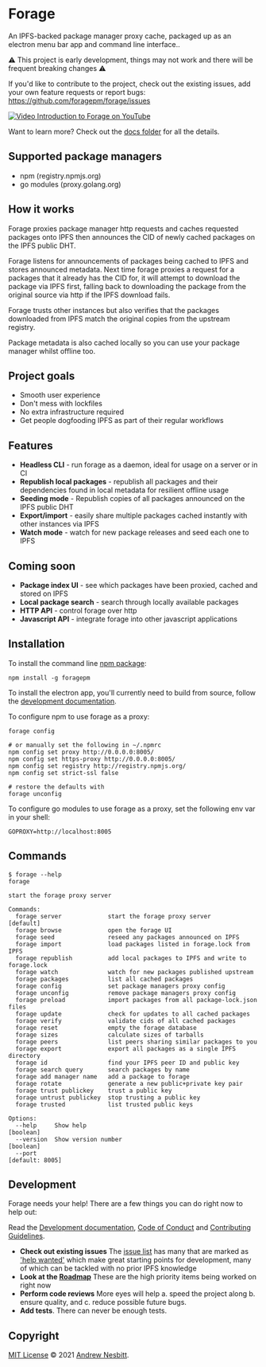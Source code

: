 # Forage

An IPFS-backed package manager proxy cache, packaged up as an electron menu bar app and command line interface..

⚠️ This project is early development, things may not work and there will be frequent breaking changes ⚠️

If you'd like to contribute to the project, check out the existing issues, add your own feature requests or report bugs: https://github.com/foragepm/forage/issues

[![Video Introduction to Forage on YouTube](https://img.youtube.com/vi/uNuPJHP2lfU/0.jpg)](https://www.youtube.com/watch?v=uNuPJHP2lfU)

Want to learn more? Check out the [docs folder](docs) for all the details.

## Supported package managers

- npm (registry.npmjs.org)
- go modules (proxy.golang.org)

## How it works

Forage proxies package manager http requests and caches requested packages onto IPFS then announces the CID of newly cached packages on the IPFS public DHT.

Forage listens for announcements of packages being cached to IPFS and stores announced metadata. Next time forage proxies a request for a packages that it already has the CID for, it will attempt to download the package via IPFS first, falling back to downloading the package from the original source via http if the IPFS download fails.

Forage trusts other instances but also verifies that the packages downloaded from IPFS match the original copies from the upstream registry.

Package metadata is also cached locally so you can use your package manager whilst offline too.

## Project goals

- Smooth user experience
- Don't mess with lockfiles
- No extra infrastructure required
- Get people dogfooding IPFS as part of their regular workflows

## Features

- **Headless CLI** - run forage as a daemon, ideal for usage on a server or in CI
- **Republish local packages** - republish all packages and their dependencies found in local metadata for resilient offline usage
- **Seeding mode** - Republish copies of all packages announced on the IPFS public DHT
- **Export/import** - easily share multiple packages cached instantly with other instances via IPFS
- **Watch mode** - watch for new package releases and seed each one to IPFS

## Coming soon

- **Package index UI** - see which packages have been proxied, cached and stored on IPFS
- **Local package search** - search through locally available packages
- **HTTP API** - control forage over http
- **Javascript API** - integrate forage into other javascript applications

## Installation

To install the command line [npm package](https://www.npmjs.com/package/foragepm):

```
npm install -g foragepm
```

To install the electron app, you'll currently need to build from source, follow the [development documentation](docs/development.md).

To configure npm to use forage as a proxy:

```shell
forage config

# or manually set the following in ~/.npmrc
npm config set proxy http://0.0.0.0:8005/
npm config set https-proxy http://0.0.0.0:8005/
npm config set registry http://registry.npmjs.org/
npm config set strict-ssl false

# restore the defaults with
forage unconfig
```

To configure go modules to use forage as a proxy, set the following env var in your shell:

```
GOPROXY=http://localhost:8005
```

## Commands

```
$ forage --help
forage

start the forage proxy server

Commands:
  forage server             start the forage proxy server              [default]
  forage browse             open the forage UI
  forage seed               reseed any packages announced on IPFS
  forage import             load packages listed in forage.lock from IPFS
  forage republish          add local packages to IPFS and write to forage.lock
  forage watch              watch for new packages published upstream
  forage packages           list all cached packages
  forage config             set package managers proxy config
  forage unconfig           remove package managers proxy config
  forage preload            import packages from all package-lock.json files
  forage update             check for updates to all cached packages
  forage verify             validate cids of all cached packages
  forage reset              empty the forage database
  forage sizes              calculate sizes of tarballs
  forage peers              list peers sharing similar packages to you
  forage export             export all packages as a single IPFS directory
  forage id                 find your IPFS peer ID and public key
  forage search query       search packages by name
  forage add manager name   add a package to forage
  forage rotate             generate a new public+private key pair
  forage trust publickey    trust a public key
  forage untrust publickey  stop trusting a public key
  forage trusted            list trusted public keys

Options:
  --help     Show help                                                 [boolean]
  --version  Show version number                                       [boolean]
  --port                                                         [default: 8005]
```

## Development

Forage needs your help!  There are a few things you can do right now to help out:

Read the [Development documentation](docs/development.md), [Code of Conduct](docs/code-of-conduct.md) and [Contributing Guidelines](docs/contributing.md).

- **Check out existing issues** The [issue list](https://github.com/foragepm/forage/issues) has many that are marked as ['help wanted'](https://github.com/foragepm/forage/issues?q=is%3Aissue+is%3Aopen+sort%3Aupdated-desc+label%3A%22help+wanted%22) which make great starting points for development, many of which can be tackled with no prior IPFS knowledge
- **Look at the [Roadmap](docs/roadmap.md)** These are the high priority items being worked on right now
- **Perform code reviews** More eyes will help
  a. speed the project along
  b. ensure quality, and
  c. reduce possible future bugs.
- **Add tests**. There can never be enough tests.

## Copyright

[MIT License](LICENSE) © 2021 [Andrew Nesbitt](https://github.com/andrew).
